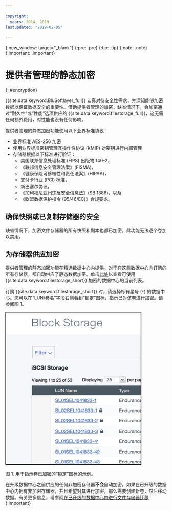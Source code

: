 ```yaml
---

copyright:
  years: 2014, 2019
lastupdated: "2019-02-05"

---
```

{:new_window: target="_blank"}
{:pre: .pre}
{:tip: .tip}
{:note: .note}
{:important: .important}

# 提供者管理的静态加密
{: #encryption}

{{site.data.keyword.BluSoftlayer_full}} 认真对待安全性需求，并深知能够加密数据以保证数据安全的重要性。借助提供者管理的加密，缺省情况下，会加密通过“耐久性”或“性能”选项供应的 {{site.data.keyword.filestorage_full}}，这无需任何额外费用，对性能也没有任何影响。

提供者管理的静态加密功能使用以下业界标准协议：

* 业界标准 AES-256 加密
* 使用业界标准密钥管理互操作性协议 (KMIP) 对密钥进行内部管理
* 存储器根据以下标准进行验证：
    - 美国联邦信息处理标准 (FIPS) 出版物 140-2，
    - 《联邦信息安全管理法案》(FISMA)，
    - 《健康保险可移植性和责任法案》(HIPAA)，
    - 支付卡行业 (PCI) 标准，
    - 新巴塞尔协议，
    - 《加利福尼亚州违反安全信息法》(SB 1386)，以及
    - 《欧盟数据保护指令 (95/46/EC)》合规要求。

## 确保快照或已复制存储器的安全  

缺省情况下，加密文件存储器的所有快照和副本也都已加密。此功能无法逐个卷加以禁用。

## 为存储器供应加密

提供者管理的静态加密功能在精选数据中心内提供。对于在这些数据中心内订购的所有存储器，都自动供应了静态数据加密。单击[此处](/docs/infrastructure/FileStorage?topic=FileStorage-news)以查看可使用 {{site.data.keyword.filestorage_short}} 加密的数据中心的当前列表。

订购 {{site.data.keyword.filestorage_short}} 时，请选择标有星号 (`*`) 的数据中心。您可以在“LUN/卷名”字段右侧看到“锁定”图标，指示已对该卷进行加密。请参阅图 1。

![“锁定”图标指示 LUN 已加密](/images/encryptedstorage.png)
<caption>图 1. 用于指示卷已加密的“锁定”图标的示例。</caption>

在升级数据中心之前供应的任何非加密存储器**不会**自动加密。如果在已升级的数据中心内拥有非加密存储器，并且希望对其进行加密，那么需要创建新卷，然后移动数据。有关更多信息，请参阅[在已升级的数据中心内进行文件存储器迁移](/docs/infrastructure/FileStorage?topic=FileStorage-migratestorage)
{:important}
